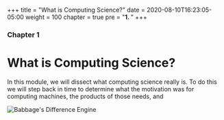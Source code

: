 +++
title = "What is Computing Science?"
date = 2020-08-10T16:23:05-05:00
weight = 100
chapter = true
pre = "<b>1. </b>"
+++

### Chapter 1

# What is Computing Science?

In this module, we will dissect what computing science really is. To do this we will step back in time to determine what the motivation was for computing machines, the products of those needs, and 

![Babbage's Difference Engine](https://upload.wikimedia.org/wikipedia/commons/thumb/6/6a/LondonScienceMuseumsReplicaDifferenceEngine.jpg/640px-LondonScienceMuseumsReplicaDifferenceEngine.jpg)

